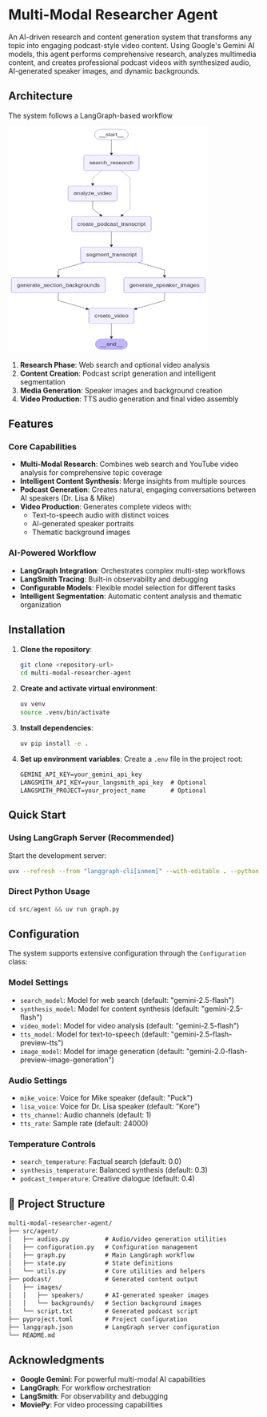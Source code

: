 # Multi-Modal Researcher Agent

An AI-driven research and content generation system that transforms any topic into engaging podcast-style video content. Using Google's Gemini AI models, this agent performs comprehensive research, analyzes multimedia content, and creates professional podcast videos with synthesized audio, AI-generated speaker images, and dynamic backgrounds.

## Architecture

The system follows a LangGraph-based workflow 

<img src="podcast/graph.png" alt="Workflow Graph" width="400" height="450">

1. **Research Phase**: Web search and optional video analysis
2. **Content Creation**: Podcast script generation and intelligent segmentation
3. **Media Generation**: Speaker images and background creation
4. **Video Production**: TTS audio generation and final video assembly


## Features

### Core Capabilities
- **Multi-Modal Research**: Combines web search and YouTube video analysis for comprehensive topic coverage
- **Intelligent Content Synthesis**: Merge insights from multiple sources
- **Podcast Generation**: Creates natural, engaging conversations between AI speakers (Dr. Lisa & Mike)
- **Video Production**: Generates complete videos with:
  - Text-to-speech audio with distinct voices
  - AI-generated speaker portraits
  - Thematic background images

### AI-Powered Workflow
- **LangGraph Integration**: Orchestrates complex multi-step workflows
- **LangSmith Tracing**: Built-in observability and debugging
- **Configurable Models**: Flexible model selection for different tasks
- **Intelligent Segmentation**: Automatic content analysis and thematic organization


## Installation

1. **Clone the repository**:
   ```bash
   git clone <repository-url>
   cd multi-modal-researcher-agent
   ```

2. **Create and activate virtual environment**:
   ```bash
   uv venv
   source .venv/bin/activate  
   ```

3. **Install dependencies**:
   ```bash
   uv pip install -e .
   ```

4. **Set up environment variables**:
   Create a `.env` file in the project root:
   ```env
   GEMINI_API_KEY=your_gemini_api_key
   LANGSMITH_API_KEY=your_langsmith_api_key  # Optional
   LANGSMITH_PROJECT=your_project_name       # Optional
   ```

## Quick Start

### Using LangGraph Server (Recommended)

Start the development server:
```bash
uvx --refresh --from "langgraph-cli[inmem]" --with-editable . --python 3.11 langgraph dev --allow-blocking
```

### Direct Python Usage

```python
cd src/agent && uv run graph.py 
```

## Configuration

The system supports extensive configuration through the `Configuration` class:

### Model Settings
- `search_model`: Model for web search (default: "gemini-2.5-flash")
- `synthesis_model`: Model for content synthesis (default: "gemini-2.5-flash")
- `video_model`: Model for video analysis (default: "gemini-2.5-flash")
- `tts_model`: Model for text-to-speech (default: "gemini-2.5-flash-preview-tts")
- `image_model`: Model for image generation (default: "gemini-2.0-flash-preview-image-generation")

### Audio Settings
- `mike_voice`: Voice for Mike speaker (default: "Puck")
- `lisa_voice`: Voice for Dr. Lisa speaker (default: "Kore")
- `tts_channel`: Audio channels (default: 1)
- `tts_rate`: Sample rate (default: 24000)

### Temperature Controls
- `search_temperature`: Factual search (default: 0.0)
- `synthesis_temperature`: Balanced synthesis (default: 0.3)
- `podcast_temperature`: Creative dialogue (default: 0.4)

## 📁 Project Structure

```
multi-modal-researcher-agent/
├── src/agent/
│   ├── audios.py          # Audio/video generation utilities
│   ├── configuration.py   # Configuration management
│   ├── graph.py           # Main LangGraph workflow
│   ├── state.py           # State definitions
│   └── utils.py           # Core utilities and helpers
├── podcast/               # Generated content output
│   ├── images/
│   │   ├── speakers/      # AI-generated speaker images
│   │   └── backgrounds/   # Section background images
│   └── script.txt         # Generated podcast script
├── pyproject.toml         # Project configuration
├── langgraph.json         # LangGraph server configuration
└── README.md
```


## Acknowledgments

- **Google Gemini**: For powerful multi-modal AI capabilities
- **LangGraph**: For workflow orchestration
- **LangSmith**: For observability and debugging
- **MoviePy**: For video processing capabilities

